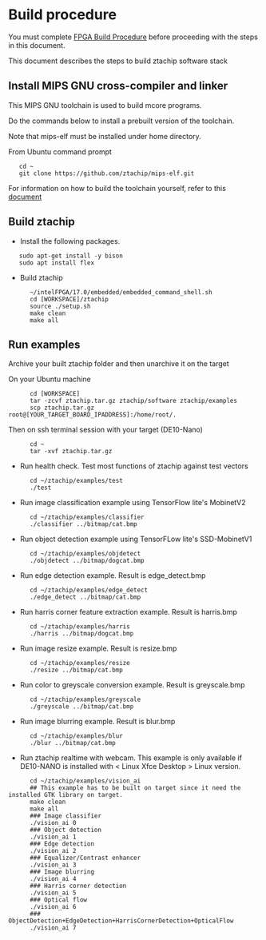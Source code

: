 # Build procedure

You must complete [FPGA Build Procedure](https://github.com/ztachip/ztachip/blob/master/Documentation/HardwareBuildProcedure.md) before proceeding with the steps in this document.

This document describes the steps to build ztachip software stack 


## Install MIPS GNU cross-compiler and linker

This MIPS GNU toolchain is used to build mcore programs.

Do the commands below to install a prebuilt version of the toolchain.

Note that mips-elf must be installed under home directory.

From Ubuntu command prompt

```
   cd ~ 
   git clone https://github.com/ztachip/mips-elf.git
```

For information on how to build the toolchain yourself, refer to this [document](https://github.com/ztachip/ztachip/blob/master/Documentation/mips-elf-BuildProcedure.md)


## Build ztachip
- Install the following packages.
```
   sudo apt-get install -y bison
   sudo apt install flex
```

- Build ztachip
```
      ~/intelFPGA/17.0/embedded/embedded_command_shell.sh
      cd [WORKSPACE]/ztachip
      source ./setup.sh
      make clean
      make all
```

## Run examples
Archive your built ztachip folder and then unarchive it on the target

On your Ubuntu machine
```
      cd [WORKSPACE] 
      tar -zcvf ztachip.tar.gz ztachip/software ztachip/examples
      scp ztachip.tar.gz root@[YOUR_TARGET_BOARD_IPADDRESS]:/home/root/.
```

Then on ssh terminal session with your target (DE10-Nano)
```
      cd ~
      tar -xvf ztachip.tar.gz
```
- Run health check. Test most functions of ztachip against test vectors

```
      cd ~/ztachip/examples/test
      ./test
```
- Run image classification example using TensorFlow lite's MobinetV2
```
      cd ~/ztachip/examples/classifier
      ./classifier ../bitmap/cat.bmp
```
- Run object detection example using TensorFLow lite's SSD-MobinetV1
```
      cd ~/ztachip/examples/objdetect
      ./objdetect ../bitmap/dogcat.bmp
```
- Run edge detection example. Result is edge_detect.bmp
```
      cd ~/ztachip/examples/edge_detect
      ./edge_detect ../bitmap/cat.bmp
```
- Run harris corner feature extraction example. Result is harris.bmp
```
      cd ~/ztachip/examples/harris
      ./harris ../bitmap/dogcat.bmp
```
- Run image resize example. Result is resize.bmp
```
      cd ~/ztachip/examples/resize
      ./resize ../bitmap/cat.bmp
```
- Run color to greyscale conversion example. Result is greyscale.bmp
```
      cd ~/ztachip/examples/greyscale
      ./greyscale ../bitmap/cat.bmp
```
- Run image blurring example. Result is blur.bmp
```
      cd ~/ztachip/examples/blur
      ./blur ../bitmap/cat.bmp
```
- Run ztachip realtime with webcam. This example is only available if DE10-NANO is installed with < Linux Xfce Desktop > Linux version.
```
      cd ~/ztachip/examples/vision_ai
      ## This example has to be built on target since it need the installed GTK library on target.
      make clean
      make all      
      ### Image classifier
      ./vision_ai 0
      ### Object detection
      ./vision_ai 1
      ### Edge detection
      ./vision_ai 2
      ### Equalizer/Contrast enhancer
      ./vision_ai 3
      ### Image blurring
      ./vision_ai 4
      ### Harris corner detection
      ./vision_ai 5
      ### Optical flow
      ./vision_ai 6
      ### ObjectDetection+EdgeDetection+HarrisCornerDetection+OpticalFlow
      ./vision_ai 7

```

